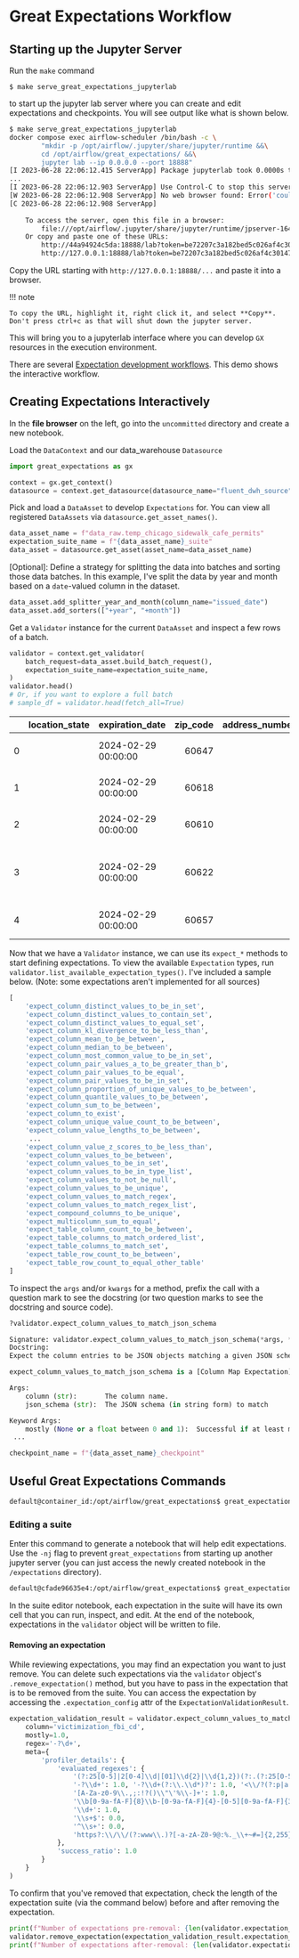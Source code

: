 # Great Expectations Workflow

## Starting up the Jupyter Server

Run the `make` command 

```$ make serve_great_expectations_jupyterlab```

to start up the jupyter lab server where you can create and edit expectations and checkpoints. You will see output like what is shown below. 

```bash
$ make serve_great_expectations_jupyterlab 
docker compose exec airflow-scheduler /bin/bash -c \
        "mkdir -p /opt/airflow/.jupyter/share/jupyter/runtime &&\
        cd /opt/airflow/great_expectations/ &&\
        jupyter lab --ip 0.0.0.0 --port 18888"
[I 2023-06-28 22:06:12.415 ServerApp] Package jupyterlab took 0.0000s to import
...
[I 2023-06-28 22:06:12.903 ServerApp] Use Control-C to stop this server and shut down all kernels (twice to skip confirmation).
[W 2023-06-28 22:06:12.908 ServerApp] No web browser found: Error('could not locate runnable browser').
[C 2023-06-28 22:06:12.908 ServerApp] 
    
    To access the server, open this file in a browser:
        file:///opt/airflow/.jupyter/share/jupyter/runtime/jpserver-164217-open.html
    Or copy and paste one of these URLs:
        http://44a94924c5da:18888/lab?token=be72207c3a182bed5c026af4c3014765250e98e0f8994d9c
        http://127.0.0.1:18888/lab?token=be72207c3a182bed5c026af4c3014765250e98e0f8994d9c
```

Copy the URL starting with `http://127.0.0.1:18888/...` and paste it into a browser.

!!! note

    To copy the URL, highlight it, right click it, and select **Copy**. Don't press ctrl+c as that will shut down the jupyter server.

This will bring you to a jupyterlab interface where you can develop `GX` resources in the execution environment.

There are several [Expectation development workflows](https://docs.greatexpectations.io/docs/guides/expectations/create_expectations_overview). This demo shows the interactive workflow.

## Creating Expectations Interactively

In the **file browser** on the left, go into the `uncommitted` directory and create a new notebook.

Load the `DataContext` and our data_warehouse `Datasource`

```python
import great_expectations as gx

context = gx.get_context()
datasource = context.get_datasource(datasource_name="fluent_dwh_source")
```

Pick and load a `DataAsset` to develop `Expectations` for. You can view all registered `DataAssets` via `datasource.get_asset_names()`.

```python
data_asset_name = f"data_raw.temp_chicago_sidewalk_cafe_permits"
expectation_suite_name = f"{data_asset_name}_suite"
data_asset = datasource.get_asset(asset_name=data_asset_name)
```

\[Optional\]: Define a strategy for splitting the data into batches and sorting those data batches. In this example, I've split the data by year and month based on a `date`-valued column in the dataset.

```python
data_asset.add_splitter_year_and_month(column_name="issued_date")
data_asset.add_sorters(["+year", "+month"])
```

Get a `Validator` instance for the current `DataAsset` and inspect a few rows of a batch.


```python
validator = context.get_validator(
    batch_request=data_asset.build_batch_request(),
    expectation_suite_name=expectation_suite_name,
)
validator.head()
# Or, if you want to explore a full batch
# sample_df = validator.head(fetch_all=True)
```

|  | location_state | expiration_date | zip_code | address_number_start | issued_date | city | location_zip | police_district |latitude | state | location_address | location_city | payment_date | longitude | account_number | site_number | ward | doing_business_as_name | street_type | permit_number | address | legal_name | address_number | street | street_direction| geometry | source_data_updated | ingestion_check_time |
| ---: | :--- | :--- | ---: | ---: | :--- | :--- | :--- | ---: | ---: | :--- | :--- | :--- | :--- | ---: | ---: | ---: | ---: | :--- | :--- | ---: | :--- | :--- | ---: | :--- | :--- | :--- | :--- | :--- |
| 0 | | 2024-02-29 00:00:00 | 60647 | 0 | 2023-06-22 00:00:00 | CHICAGO | | | | IL | | | 2023-06-22 00:00:00 | | 426327 | 1 | 1 | MINI MOTT | BLVD| 1829707 | 0 W LOGAN BLVD| MINI MOTT CO. | 0 | LOGAN | W | 0101000020E6100000000000000000F87F000000000000F87F | 2023-06-24T09:48:47Z | 2023-06-25T03:50:03.938039Z |
| 1 | | 2024-02-29 00:00:00 | 60618 | 2890 | 2023-06-09 00:00:00 | CHICAGO | | 14 | 41.9338 | IL | | | 2023-06-09 00:00:00 | -87.7154 | 432506 |1 | 35 | LA CELIA LATIN KITCHEN| AVE | 1829005 | 2890 N MILWAUKEE AVE | LA CELIA LLC | 2890 | MILWAUKEE | N | 0101000020E6100000B3EEF24EC8ED55C0DF3844EB85F74440 | 2023-06-24T09:48:47Z | 2023-06-25T03:50:03.938039Z |
| 2 | | 2024-02-29 00:00:00 | 60610 | 0 | 2023-06-15 00:00:00 | CHICAGO | |1 | 41.8821 | IL | | | 2023-06-15 00:00:00 | -87.628 | 478579 |1 | 42 | Cafe Sophie| ST | 1828623 | 0 N STATE ST | CAFE SOPHIE GOLD COAST LLC | 0 | STATE | N | 0101000020E61000007A196F8E30E855C0698D6D16E8F04440 | 2023-06-24T09:48:47Z | 2023-06-25T03:50:03.938039Z |
| 3 | | 2024-02-29 00:00:00 | 60622 | 0 | 2023-06-23 00:00:00 | CHICAGO | | 18 | 41.9041 | IL | | | 2023-06-23 00:00:00 | -87.6287 |7533 |1 | 26 | LA BRUQUENA RESTAURANT & LOUNGE | ST | 1828620 | 0 W DIVISION ST| LA BRUQUENA RESTAURANT & LOUNGE, INC. | 0 | DIVISION | W | 0101000020E61000005EFC06633DE855C096906BEDB7F34440 | 2023-06-24T09:48:47Z | 2023-06-25T03:50:03.938039Z |
| 4 | | 2024-02-29 00:00:00 | 60657 | 3328 | 2023-06-22 00:00:00 | CHICAGO | | 19 | 41.9424 | IL | | | 2023-06-22 00:00:00 | -87.6707 | 482604 |2 | 32 | PWU DUMMY ACCOUNT | AVE | 1827202 | 3328 N LINCOLN AVE| PWU DUMMY ACCOUNT|3328 | LINCOLN| N | 0101000020E6100000B1ABBBF9ECEA55C0A31D5016A0F84440 | 2023-06-24T09:48:47Z | 2023-06-25T03:50:03.938039Z |

Now that we have a `Validator` instance, we can use its `expect_*` methods to start defining expectations. To view the available `Expectation` types, run `validator.list_available_expectation_types()`. I've included a sample below. (Note: some expectations aren't implemented for all sources)

```python
[
    'expect_column_distinct_values_to_be_in_set',
    'expect_column_distinct_values_to_contain_set',
    'expect_column_distinct_values_to_equal_set',
    'expect_column_kl_divergence_to_be_less_than',
    'expect_column_mean_to_be_between',
    'expect_column_median_to_be_between',
    'expect_column_most_common_value_to_be_in_set',
    'expect_column_pair_values_a_to_be_greater_than_b',
    'expect_column_pair_values_to_be_equal',
    'expect_column_pair_values_to_be_in_set',
    'expect_column_proportion_of_unique_values_to_be_between',
    'expect_column_quantile_values_to_be_between',
    'expect_column_sum_to_be_between',
    'expect_column_to_exist',
    'expect_column_unique_value_count_to_be_between',
    'expect_column_value_lengths_to_be_between',
     ...
    'expect_column_value_z_scores_to_be_less_than',
    'expect_column_values_to_be_between',
    'expect_column_values_to_be_in_set',
    'expect_column_values_to_be_in_type_list',
    'expect_column_values_to_not_be_null',
    'expect_column_values_to_be_unique',
    'expect_column_values_to_match_regex',
    'expect_column_values_to_match_regex_list',
    'expect_compound_columns_to_be_unique',
    'expect_multicolumn_sum_to_equal',
    'expect_table_column_count_to_be_between',
    'expect_table_columns_to_match_ordered_list',
    'expect_table_columns_to_match_set',
    'expect_table_row_count_to_be_between',
    'expect_table_row_count_to_equal_other_table'
]
```

To inspect the `args` and/or `kwargs` for a method, prefix the call with a question mark to see the docstring (or two question marks to see the docstring and source code).

```python
?validator.expect_column_values_to_match_json_schema

Signature: validator.expect_column_values_to_match_json_schema(*args, **kwargs)
Docstring:
Expect the column entries to be JSON objects matching a given JSON schema.

expect_column_values_to_match_json_schema is a [Column Map Expectation](https://docs.greatexpectations.io/docs/guides/expectations/creating_custom_expectations/how_to_create_custom_column_map_expectations).

Args:
    column (str):       The column name.
    json_schema (str):  The JSON schema (in string form) to match

Keyword Args:
    mostly (None or a float between 0 and 1):  Successful if at least mostly fraction of values match the expectation. For more detail, see [mostly](https://docs.greatexpectations.io/docs/reference/expectations/standard_arguments/#mostly).
 ...
```


```python
checkpoint_name = f"{data_asset_name}_checkpoint"
```



## Useful Great Expectations Commands

```bash
default@container_id:/opt/airflow/great_expectations$ great_expectations suite list
```

### Editing a suite

Enter this command to generate a notebook that will help edit expectations. Use the `-nj` flag to prevent `great_expectations` from starting up another jupyter server (you can just access the newly created notebook in the `/expectations` directory).

```bash
default@cfade96635e4:/opt/airflow/great_expectations$ great_expectations suite edit data_raw.temp_chicago_homicide_and_shooting_victimizations.warning -nj
```

In the suite editor notebook, each expectation in the suite will have its own cell that you can run, inspect, and edit. At the end of the notebook, expectations in the `validator` object will be written to file.

#### Removing an expectation

While reviewing expectations, you may find an expectation you want to just remove. You can delete such expectations via the `validator` object's `.remove_expectation()` method, but you have to pass in the expectation that is to be removed from the suite. You can access the expectation by accessing the `.expectation_config` attr of the `ExpectationValidationResult`.


```python
expectation_validation_result = validator.expect_column_values_to_match_regex(
    column='victimization_fbi_cd',
    mostly=1.0,
    regex='-?\d+',
    meta={
        'profiler_details': {
            'evaluated_regexes': {
                '(?:25[0-5]|2[0-4]\\d|[01]\\d{2}|\\d{1,2})(?:.(?:25[0-5]|2[0-4]\\d|[01]\\d{2}|\\d{1,2})){3}': 0.0,
                '-?\\d+': 1.0, '-?\\d+(?:\\.\\d*)?': 1.0, '<\\/?(?:p|a|b|img)(?: \\/)?>': 0.0,
                '[A-Za-z0-9\\.,;:!?()\\"\'%\\-]+': 1.0,
                '\\b[0-9a-fA-F]{8}\\b-[0-9a-fA-F]{4}-[0-5][0-9a-fA-F]{3}-[089ab][0-9a-fA-F]{3}-\\b[0-9a-fA-F]{12}\\b ': 0.0,
                '\\d+': 1.0,
                '\\s+$': 0.0,
                '^\\s+': 0.0,
                'https?:\\/\\/(?:www\\.)?[-a-zA-Z0-9@:%._\\+~#=]{2,255}\\.[a-z]{2,6}\\b(?:[-a-zA-Z0-9@:%_\\+.~#()?&//=]*)': 0.0
            },
            'success_ratio': 1.0
        }
    }
)
```

To confirm that you've removed that expectation, check the length of the expectation suite (via the command below) before and after removing the expectation.

```python
print(f"Number of expectations pre-removal: {len(validator.expectation_suite.expectations)}")
validator.remove_expectation(expectation_validation_result.expectation_config)
print(f"Number of expectations after-removal: {len(validator.expectation_suite.expectations)}")
```